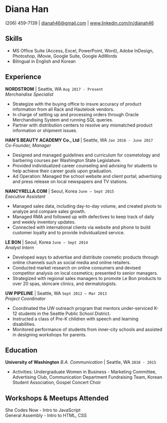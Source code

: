 
# Diana Han

(206) 459-7139
|
dianah46@gmail.com
|
www.linkedin.com/in/dianah46




## Skills
* MS Office Suite (Access, Excel, PowerPoint, Word), Adobe InDesign, Photoshop, iMovie, Google Suite, Google AdWords
* Bilingual in English and Korean



## Experience

__NORDSTROM__  | Seattle, WA `Aug 2017 - Present` 
<br>_Merchandise Specialist_
* Strategize with the buying office to insure accuracy of product information from all Rack and Hautelook vendors.
* In charge of setting up and processing orders through Oracle Merchandising System and running SQL queries.
* Partner with distribution centers to resolve any mismatched product information or shipment issues.


__HAN’S BEAUTY ACADEMY Co., Ltd__  | Seattle, WA `Jan 2016 - June 2017` 
<br>_Co-Founder, Manager_
* Designed and managed guidelines and curriculum for cosmetology and barbering courses per Washington State Legislature.
* Provided individualized career counseling and advising for students to help achieve their career goals upon graduation.
* Ad Operation: Managed the school website and client portal; advertising and press release on local newspapers and TV stations.


__NANCYRELLA.COM__ | Seoul, Korea `June – Sept 2015` 
<br>_Executive Assistant_
* Managed sales data, including day-to-day volume, and created pivots to analyze and compare sales growth.
* Managed RMA and followed up with defectives to keep track of daily and weekly inventory updates.
* Connected with international clients via website and phone to build customer loyalty and to provide individualized service.


__LE BON__ | Seoul, Korea `June – Sept 2014` 
<br>_Analyst Intern_
* Developed ways to advertise and distribute cosmetic products through online channels such as social media and online retailers.
* Conducted market research on online consumers and devised competitor analysis on local cosmetics; presented to senior managers.
* Strategized with regional sales managers to promote Le Bon products to over 20 spas, skincare clinics, and dermatologists.


__UW PIPELINE__  | Seattle, WA `Sept 2012 – Mar 2013` 
<br>_Project Coordinator_
* Coordinated the UW outreach program that mentors under-serviced K-12 students in the Seattle Public School District.
* Instructed a class of Pre-K children with speech and learning disabilities.
* Monitored performance of students from inner-city schools and assisted in designing workshops for parents.

## Education


__University of Washington__ _B.A. Communication_ | Seattle, WA  `2010 - 2015`
* Activities: Undergraduate Women in Business - Marketing Committee, Advertising Club, Communication Department Fundraising Team, Korean Student Association, Gospel Concert Choir

## Workshops & Meetups Attended
She Codes Now - Intro to JavaScript  
General Assembly - Intro to HTML, CSS



